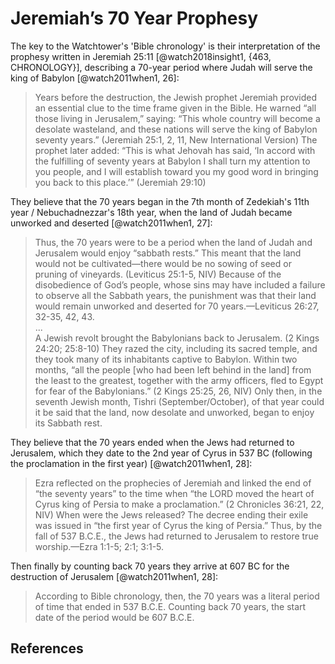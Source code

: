 # Jeremiah’s 70 Year Prophesy

The key to the Watchtower's 'Bible chronology' is their interpretation of the prophesy written in Jeremiah 25:11 
[@watch2018insight1, {463, CHRONOLOGY}], describing a 70-year period where Judah will serve the king of Babylon
[@watch2011when1, 26]:

> Years before the destruction, the Jewish prophet Jeremiah provided an essential clue to the time frame given in the 
  Bible. He warned “all those living in Jerusalem,” saying: “This whole country will become a desolate wasteland, and 
  these nations will serve the king of Babylon seventy years.” (Jeremiah 25:1, 2, 11, New International Version) The 
  prophet later added: “This is what Jehovah has said, ‘In accord with the fulfilling of seventy years at Babylon I 
  shall turn my attention to you people, and I will establish toward you my good word in bringing you back to this 
  place.’” (Jeremiah 29:10)

They believe that the 70 years began in the 7th month of Zedekiah's 11th year / Nebuchadnezzar's 18th year, 
when the land of Judah became unworked and deserted [@watch2011when1, 27]:

> Thus, the 70 years were to be a period when the land of Judah and Jerusalem would enjoy “sabbath rests.” 
  This meant that the land would not be cultivated—there would be no sowing of seed or pruning of vineyards. 
  (Leviticus 25:1-5, NIV) Because of the disobedience of God’s people, whose sins may have included a failure to
  observe all the Sabbath years, the punishment was that their land would remain unworked and deserted for 70 
  years.—Leviticus 26:27, 32-35, 42, 43.
  <br>...<br>
  A Jewish revolt brought the Babylonians back to Jerusalem. (2 Kings 24:20; 25:8-10) They razed the city, 
  including its sacred temple, and they took many of its inhabitants captive to Babylon. Within two months, “all the 
  people \[who had been left behind in the land\] from the least to the greatest, together with the army officers, 
  fled to Egypt for fear of the Babylonians.” (2 Kings 25:25, 26, NIV) Only then, in the seventh Jewish month, 
  Tishri (September/October), of that year could it be said that the land, now desolate and unworked, began to enjoy 
  its Sabbath rest.

They believe that the 70 years ended when the Jews had returned to Jerusalem, which they date to the 2nd year of
Cyrus in 537 BC (following the proclamation in the first year) [@watch2011when1, 28]:

> Ezra reflected on the prophecies of Jeremiah and linked the end of “the seventy years” to the time when “the LORD 
  moved the heart of Cyrus king of Persia to make a proclamation.” (2 Chronicles 36:21, 22, NIV) When were the Jews 
  released? The decree ending their exile was issued in “the first year of Cyrus the king of Persia.” 
  Thus, by the fall of 537 B.C.E., the Jews had returned to Jerusalem to restore true 
  worship.—Ezra 1:1-5; 2:1; 3:1-5.

Then finally by counting back 70 years they arrive at 607 BC for the destruction of Jerusalem [@watch2011when1, 28]:

> According to Bible chronology, then, the 70 years was a literal period of time that ended in 537 B.C.E. Counting back 
  70 years, the start date of the period would be 607 B.C.E.

## References

